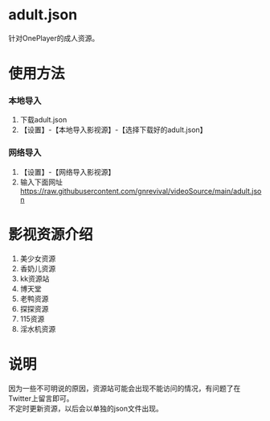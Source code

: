 
# adult.json
针对OnePlayer的成人资源。



# 使用方法
### 本地导入
1. 下载adult.json
2. 【设置】-【本地导入影视源】-【选择下载好的adult.json】



### 网络导入
1. 【设置】-【网络导入影视源】
2. 输入下面网址
https://raw.githubusercontent.com/gnrevival/videoSource/main/adult.json



# 影视资源介绍
1. 美少女资源
2. 香奶儿资源
3. kk资源站
4. 博天堂
5. 老鸭资源
6. 探探资源
7. 115资源
8. 淫水机资源

# 说明
因为一些不可明说的原因，资源站可能会出现不能访问的情况，有问题了在Twitter上留言即可。<br>
不定时更新资源，以后会以单独的json文件出现。
